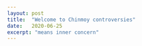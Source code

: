 ```yaml
---
layout: post
title:  "Welcome to Chinmoy controversies"
date:   2020-06-25
excerpt: "means inner concern"
---
```

